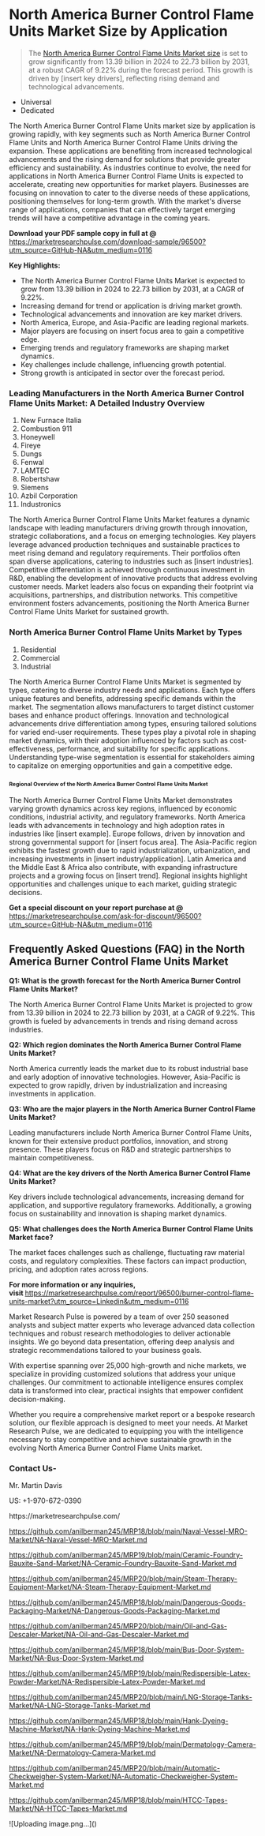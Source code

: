 <h1>North America Burner Control Flame Units Market&nbsp;Size by Application</h1><blockquote><p>The <a href="https://marketresearchpulse.com/download-sample/96500?utm_source=GitHub-NA&amp;utm_medium=0116">North America Burner Control Flame Units Market size</a> is set to grow significantly from 13.39 billion in 2024 to 22.73 billion by 2031, at a robust CAGR of 9.22% during the forecast period. This growth is driven by [insert key drivers], reflecting rising demand and technological advancements.</p></blockquote><ul><li>Universal<li> Dedicated</li></ul><p>The North America Burner Control Flame Units market size by application is growing rapidly, with key segments such as North America Burner Control Flame Units and North America Burner Control Flame Units driving the expansion. These applications are benefiting from increased technological advancements and the rising demand for solutions that provide greater efficiency and sustainability. As industries continue to evolve, the need for applications in North America Burner Control Flame Units is expected to accelerate, creating new opportunities for market players. Businesses are focusing on innovation to cater to the diverse needs of these applications, positioning themselves for long-term growth. With the market's diverse range of applications, companies that can effectively target emerging trends will have a competitive advantage in the coming years.</p><p><strong>Download your PDF sample copy in full at @ </strong><a href="https://marketresearchpulse.com/download-sample/96500?utm_source=GitHub-NA&amp;utm_medium=0116">https://marketresearchpulse.com/download-sample/96500?utm_source=GitHub-NA&amp;utm_medium=0116</a></p><p><strong>Key Highlights: </strong></p><ul><li>The North America Burner Control Flame Units Market is expected to grow from 13.39 billion in 2024 to 22.73 billion by 2031, at a CAGR of 9.22%.</li><li>Increasing demand for trend or application is driving market growth.</li><li>Technological advancements and innovation are key market drivers.</li><li>North America, Europe, and Asia-Pacific are leading regional markets.</li><li>Major players are focusing on insert focus area to gain a competitive edge.</li><li>Emerging trends and regulatory frameworks are shaping market dynamics.</li><li>Key challenges include challenge, influencing growth potential.</li><li>Strong growth is anticipated in sector over the forecast period.</li></ul><h3>Leading Manufacturers in the North America Burner Control Flame Units Market: A Detailed Industry Overview</h3><ol><li>New Furnace Italia</li><li>Combustion 911</li><li>Honeywell</li><li>Fireye</li><li>Dungs</li><li>Fenwal</li><li>LAMTEC</li><li>Robertshaw</li><li>Siemens</li><li>Azbil Corporation</li><li>Industronics</li></ol><div class="flex max-w-full flex-col flex-grow"><div class="min-h-8 text-message flex w-full flex-col items-end gap-2 whitespace-normal break-words [.text-message+&amp;]:mt-5" dir="auto" data-message-author-role="assistant" data-message-id="fd8432e4-4910-450d-b182-61b7bfb0a01f" data-message-model-slug="gpt-4o"><div class="flex w-full flex-col gap-1 empty:hidden first:pt-[3px]"><div class="markdown prose w-full break-words dark:prose-invert light"><p>The North America Burner Control Flame Units Market features a dynamic landscape with leading manufacturers driving growth through innovation, strategic collaborations, and a focus on emerging technologies. Key players leverage advanced production techniques and sustainable practices to meet rising demand and regulatory requirements. Their portfolios often span diverse applications, catering to industries such as [insert industries]. Competitive differentiation is achieved through continuous investment in R&amp;D, enabling the development of innovative products that address evolving customer needs. Market leaders also focus on expanding their footprint via acquisitions, partnerships, and distribution networks. This competitive environment fosters advancements, positioning the North America Burner Control Flame Units Market for sustained growth.</p></div></div></div></div><h3>North America Burner Control Flame Units Market by Types</h3><ol><li>Residential<li> Commercial<li> Industrial</li></ol><div class="flex max-w-full flex-col flex-grow"><div class="min-h-8 text-message flex w-full flex-col items-end gap-2 whitespace-normal break-words [.text-message+&amp;]:mt-5" dir="auto" data-message-author-role="assistant" data-message-id="084470be-0bb7-4664-bddf-5156b4f41249" data-message-model-slug="gpt-4o-mini"><div class="flex w-full flex-col gap-1 empty:hidden first:pt-[3px]"><div class="markdown prose w-full break-words dark:prose-invert light"><p>The North America Burner Control Flame Units Market is segmented by types, catering to diverse industry needs and applications. Each type offers unique features and benefits, addressing specific demands within the market. The segmentation allows manufacturers to target distinct customer bases and enhance product offerings. Innovation and technological advancements drive differentiation among types, ensuring tailored solutions for varied end-user requirements. These types play a pivotal role in shaping market dynamics, with their adoption influenced by factors such as cost-effectiveness, performance, and suitability for specific applications. Understanding type-wise segmentation is essential for stakeholders aiming to capitalize on emerging opportunities and gain a competitive edge.</p></div></div></div></div><h3><span style="font-size: 11px;">Regional Overview of the North America Burner Control Flame Units Market</span></h3><div class="flex max-w-full flex-col flex-grow"><div class="min-h-8 text-message flex w-full flex-col items-end gap-2 whitespace-normal break-words [.text-message+&amp;]:mt-5" dir="auto" data-message-author-role="assistant" data-message-id="e9038762-ce64-4e30-91c9-9bd413514231" data-message-model-slug="gpt-4o-mini"><div class="flex w-full flex-col gap-1 empty:hidden first:pt-[3px]"><div class="markdown prose w-full break-words dark:prose-invert light"><p>The North America Burner Control Flame Units Market demonstrates varying growth dynamics across key regions, influenced by economic conditions, industrial activity, and regulatory frameworks. North America leads with advancements in technology and high adoption rates in industries like [insert example]. Europe follows, driven by innovation and strong governmental support for [insert focus area]. The Asia-Pacific region exhibits the fastest growth due to rapid industrialization, urbanization, and increasing investments in [insert industry/application]. Latin America and the Middle East &amp; Africa also contribute, with expanding infrastructure projects and a growing focus on [insert trend]. Regional insights highlight opportunities and challenges unique to each market, guiding strategic decisions.</p></div></div></div></div><p><strong>Get a special discount on your report purchase at @ </strong><a href="https://marketresearchpulse.com/ask-for-discount/96500?utm_source=GitHub-NA&amp;utm_medium=0116">https://marketresearchpulse.com/ask-for-discount/96500?utm_source=GitHub-NA&amp;utm_medium=0116</a></p><h2>Frequently Asked Questions (FAQ) in the North America Burner Control Flame Units Market</h2><p><strong>Q1: What is the growth forecast for the North America Burner Control Flame Units Market?</strong></p><p>The North America Burner Control Flame Units Market is projected to grow from 13.39 billion in 2024 to 22.73 billion by 2031, at a CAGR of 9.22%. This growth is fueled by advancements in trends and rising demand across industries.</p><p><strong>Q2: Which region dominates the North America Burner Control Flame Units Market?</strong></p><p>North America currently leads the market due to its robust industrial base and early adoption of innovative technologies. However, Asia-Pacific is expected to grow rapidly, driven by industrialization and increasing investments in application.</p><p><strong>Q3: Who are the major players in the North America Burner Control Flame Units Market?</strong></p><p>Leading manufacturers include North America Burner Control Flame Units, known for their extensive product portfolios, innovation, and strong presence. These players focus on R&amp;D and strategic partnerships to maintain competitiveness.</p><p><strong>Q4: What are the key drivers of the North America Burner Control Flame Units Market?</strong></p><p>Key drivers include technological advancements, increasing demand for application, and supportive regulatory frameworks. Additionally, a growing focus on sustainability and innovation is shaping market dynamics.</p><p><strong>Q5: What challenges does the North America Burner Control Flame Units Market face?</strong></p><p>The market faces challenges such as challenge, fluctuating raw material costs, and regulatory complexities. These factors can impact production, pricing, and adoption rates across regions.</p><p><strong>For more information or any inquiries, visit&nbsp;</strong><a href="https://marketresearchpulse.com/report/96500/burner-control-flame-units-market?utm_source=Linkedin&utm_medium=0116">https://marketresearchpulse.com/report/96500/burner-control-flame-units-market?utm_source=Linkedin&utm_medium=0116</a></p><p>Market Research Pulse is powered by a team of over 250 seasoned analysts and subject matter experts who leverage advanced data collection techniques and robust research methodologies to deliver actionable insights. We go beyond data presentation, offering deep analysis and strategic recommendations tailored to your business goals.</p><p>With expertise spanning over 25,000 high-growth and niche markets, we specialize in providing customized solutions that address your unique challenges. Our commitment to actionable intelligence ensures complex data is transformed into clear, practical insights that empower confident decision-making.</p><p>Whether you require a comprehensive market report or a bespoke research solution, our flexible approach is designed to meet your needs. At Market Research Pulse, we are dedicated to equipping you with the intelligence necessary to stay competitive and achieve sustainable growth in the evolving North America Burner Control Flame Units market.</p><h3><strong>Contact Us-</strong></h3><p>Mr. Martin Davis</p><p>US: +1-970-672-0390</p><p>https://marketresearchpulse.com/</p><p><a href="https://github.com/anilberman245/MRP18/blob/main/Naval-Vessel-MRO-Market/NA-Naval-Vessel-MRO-Market.md">https://github.com/anilberman245/MRP18/blob/main/Naval-Vessel-MRO-Market/NA-Naval-Vessel-MRO-Market.md</a></p><p><a href="https://github.com/anilberman245/MRP19/blob/main/Ceramic-Foundry-Bauxite-Sand-Market/NA-Ceramic-Foundry-Bauxite-Sand-Market.md">https://github.com/anilberman245/MRP19/blob/main/Ceramic-Foundry-Bauxite-Sand-Market/NA-Ceramic-Foundry-Bauxite-Sand-Market.md</a></p><p><a href="https://github.com/anilberman245/MRP20/blob/main/Steam-Therapy-Equipment-Market/NA-Steam-Therapy-Equipment-Market.md">https://github.com/anilberman245/MRP20/blob/main/Steam-Therapy-Equipment-Market/NA-Steam-Therapy-Equipment-Market.md</a></p><p><a href="https://github.com/anilberman245/MRP18/blob/main/Dangerous-Goods-Packaging-Market/NA-Dangerous-Goods-Packaging-Market.md">https://github.com/anilberman245/MRP18/blob/main/Dangerous-Goods-Packaging-Market/NA-Dangerous-Goods-Packaging-Market.md</a></p><p><a href="https://github.com/anilberman245/MRP20/blob/main/Oil-and-Gas-Descaler-Market/NA-Oil-and-Gas-Descaler-Market.md">https://github.com/anilberman245/MRP20/blob/main/Oil-and-Gas-Descaler-Market/NA-Oil-and-Gas-Descaler-Market.md</a></p><p><a href="https://github.com/anilberman245/MRP18/blob/main/Bus-Door-System-Market/NA-Bus-Door-System-Market.md">https://github.com/anilberman245/MRP18/blob/main/Bus-Door-System-Market/NA-Bus-Door-System-Market.md</a></p><p><a href="https://github.com/anilberman245/MRP19/blob/main/Redispersible-Latex-Powder-Market/NA-Redispersible-Latex-Powder-Market.md">https://github.com/anilberman245/MRP19/blob/main/Redispersible-Latex-Powder-Market/NA-Redispersible-Latex-Powder-Market.md</a></p><p><a href="https://github.com/anilberman245/MRP20/blob/main/LNG-Storage-Tanks-Market/NA-LNG-Storage-Tanks-Market.md">https://github.com/anilberman245/MRP20/blob/main/LNG-Storage-Tanks-Market/NA-LNG-Storage-Tanks-Market.md</a></p><p><a href="https://github.com/anilberman245/MRP18/blob/main/Hank-Dyeing-Machine-Market/NA-Hank-Dyeing-Machine-Market.md">https://github.com/anilberman245/MRP18/blob/main/Hank-Dyeing-Machine-Market/NA-Hank-Dyeing-Machine-Market.md</a></p><p><a href="https://github.com/anilberman245/MRP19/blob/main/Dermatology-Camera-Market/NA-Dermatology-Camera-Market.md">https://github.com/anilberman245/MRP19/blob/main/Dermatology-Camera-Market/NA-Dermatology-Camera-Market.md</a></p><p><a href="https://github.com/anilberman245/MRP20/blob/main/Automatic-Checkweigher-System-Market/NA-Automatic-Checkweigher-System-Market.md">https://github.com/anilberman245/MRP20/blob/main/Automatic-Checkweigher-System-Market/NA-Automatic-Checkweigher-System-Market.md</a></p><p><a href="https://github.com/anilberman245/MRP18/blob/main/HTCC-Tapes-Market/NA-HTCC-Tapes-Market.md">https://github.com/anilberman245/MRP18/blob/main/HTCC-Tapes-Market/NA-HTCC-Tapes-Market.md</a></p>
![Uploading image.png…]()
